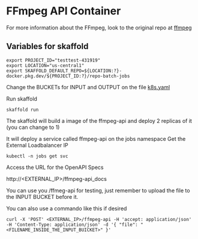 # FFmpeg API Container

For more information about the FFmpeg, look to the original repo at [ffmpeg](../ffmpeg/)

## Variables for skaffold

```
export PROJECT_ID="testtest-431919"
export LOCATION="us-central1"
export SKAFFOLD_DEFAULT_REPO=${LOCATION:?}-docker.pkg.dev/${PROJECT_ID:?}/repo-batch-jobs
```

Change the BUCKETs for INPUT and OUTPUT on the file [k8s.yaml](./k8s.yaml)

Run skaffold

```
skaffold run
```

The skaffold will build a image of the ffmpeg-api and deploy 2 replicas of it (you can change to 1)

It will deploy a service called ffmpeg-api on the jobs namespace
Get the External Loadbalancer IP

```
kubectl -n jobs get svc
```

Access the URL for the OpenAPI Specs

http://<EXTERNAL_IP>/ffmpeg-api_docs


You can use you /ffmeg-api for testing, just remember to upload the file to the INPUT BUCKET before it.


You can also use a commando like this if desired

```
curl -X 'POST' <EXTERNAL_IP>/ffmpeg-api -H 'accept: application/json' -H 'Content-Type: application/json' -d '{ "file": "<FILENAME_INSIDE_THE_INPUT_BUICKET>" }'
```

